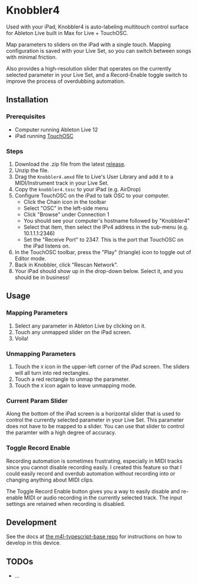 # Knobbler4

Used with your iPad, Knobbler4 is auto-labeling multitouch control surface for Ableton Live built in Max for Live + TouchOSC.

Map parameters to sliders on the iPad with a single touch. Mapping configuration is saved with your Live Set, so you can switch between songs with minimal friction.

Also provides a high-resolution slider that operates on the currently selected parameter in your Live Set, and a Record-Enable toggle switch to improve the process of overdubbing automation.

## Installation

### Prerequisites

- Computer running Ableton Live 12
- iPad running [TouchOSC](https://hexler.net/touchosc#get)

### Steps

1. Download the .zip file from the latest [release](https://github.com/zsteinkamp/m4l-Knobbler4/releases).
1. Unzip the file.
1. Drag the `Knobbler4.amxd` file to Live's User Library and add it to a MIDI/Instrument track in your Live Set.
1. Copy the `knobbler4.tosc` to your iPad (e.g. AirDrop)
1. Configure TouchOSC on the iPad to talk OSC to your computer.
   - Click the Chain icon in the toolbar
   - Select "OSC" in the left-side menu
   - Click "Browse" under Connection 1
   - You should see your computer's hostname followed by "Knobbler4"
   - Select that item, then select the IPv4 address in the sub-menu (e.g. 10.1.1.1:2346)
   - Set the "Receive Port" to 2347. This is the port that TouchOSC on the iPad listens on.
1. In the TouchOSC toolbar, press the "Play" (triangle) icon to toggle out of Editor mode.
1. Back in Knobbler, click "Rescan Network".
1. Your iPad should show up in the drop-down below. Select it, and you should be in business!

## Usage

### Mapping Parameters

1. Select any parameter in Ableton Live by clicking on it.
2. Touch any unmapped slider on the iPad screen.
3. Voila!

### Unmapping Parameters

1. Touch the `X` icon in the upper-left corner of the iPad screen. The sliders will all turn into red rectangles.
2. Touch a red rectangle to unmap the parameter.
3. Touch the `X` icon again to leave unmapping mode.

### Current Param Slider

Along the bottom of the iPad screen is a horizontal slider that is used to control the currently selected parameter in your Live Set. This parameter does not have to be mapped to a slider. You can use that slider to control the paramter with a high degree of accuracy.

### Toggle Record Enable

Recording automation is sometimes frustrating, especially in MIDI tracks since you cannot disable recording easily. I created this feature so that I could easily record and overdub automation without recording into or changing anything about MIDI clips.

The Toggle Record Enable button gives you a way to easily disable and re-enable MIDI or audio recording in the currently selected track. The input settings are retained when recording is disabled.

## Development

See the docs at [the m4l-typescript-base repo](https://github.com/zsteinkamp/m4l-typescript-base) for instructions on how to develop in this device.

## TODOs

- ...
